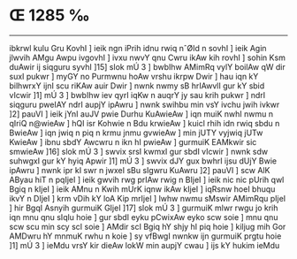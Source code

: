 # Œ 1285 ‰
---
ibkrwl kulu Gru KovhI ] ieik ngn iPrih idnu rwiq nˆØId n sovhI ]
ieik Agin jlwvih AMgu Awpu ivgovhI ] ivxu nwvY qnu Cwru ikAw kih
rovhI ] sohin Ksm duAwir ij siqguru syvhI ]15] slok mÚ 3 ] bwbIhw
AMimRq vylY boilAw qW dir suxI pukwr ] myGY no Purmwnu hoAw vrshu ikrpw
Dwir ] hau iqn kY bilhwrxY ijnI scu riKAw auir Dwir ] nwnk nwmy sB
hrIAwvlI gur kY sbid vIcwir ]1] mÚ 3 ] bwbIhw iev qyrI iqKw n
auqrY jy sau krih pukwr ] ndrI siqguru pweIAY ndrI aupjY ipAwru ]
nwnk swihbu min vsY ivchu jwih ivkwr ]2] pauVI ] ieik jYnI auJV
pwie Durhu KuAwieAw ] iqn muiK nwhI nwmu n qIriQ n@wieAw ] hQI isr
Kohwie n Bdu krwieAw ] kuicl rhih idn rwiq sbdu n BwieAw ] iqn
jwiq n piq n krmu jnmu gvwieAw ] min jUTY vyjwiq jUTw KwieAw ] ibnu
sbdY Awcwru n ikn hI pwieAw ] gurmuiK EAMkwir sic smwieAw ]16]
slok mÚ 3 ] swvix srsI kwmxI gur sbdI vIcwir ] nwnk sdw suhwgxI
gur kY hyiq Apwir ]1] mÚ 3 ] swvix dJY gux bwhrI ijsu dUjY Bwie
ipAwru ] nwnk ipr kI swr n jwxeI sBu sIgwru KuAwru ]2] pauVI ] scw
AlK AByau hiT n pqIjeI ] ieik gwvih rwg prIAw rwig n BIjeI ]
ieik nic nic pUrih qwl Bgiq n kIjeI ] ieik AMnu n Kwih mUrK iqnw
ikAw kIjeI ] iqRsnw hoeI bhuqu ikvY n DIjeI ] krm vDih kY loA Kip
mrIjeI ] lwhw nwmu sMswir AMimRqu pIjeI ] hir BgqI Asnyih gurmuiK
GIjeI ]17] slok mÚ 3 ] gurmuiK mlwr rwgu jo krih iqn mnu qnu
sIqlu hoie ] gur sbdI eyku pCwixAw eyko scw soie ] mnu qnu scw scu
min scy scI soie ] AMdir scI Bgiq hY shjy hI piq hoie ] kiljug mih
Gor AMDwru hY mnmuK rwhu n koie ] sy vfBwgI nwnkw ijn gurmuiK prgtu
hoie ]1] mÚ 3 ] ieMdu vrsY kir dieAw lokW min aupjY cwau ] ijs kY
hukim ieMdu
####
